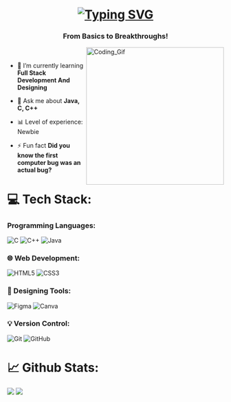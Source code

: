 <h1 align = "center">
   <a href="https://git.io/typing-svg"><img src="https://readme-typing-svg.demolab.com?font=Poppins+semibold&size=30&duration=4500&pause=1500&width=435&lines=Hi+%F0%9F%91%8B%2C+I'm+Prachi+Prabhakar" alt="Typing SVG" /></a>
</h1>
<h3 align="center">From Basics to Breakthroughs!</h3>

<img align ="right" alt="Coding_Gif" style="width: 320px; height: auto;" src="https://mir-s3-cdn-cf.behance.net/project_modules/hd/06f21a161921919.63cd7887d0a70.gif">ㅤ ㅤㅤㅤㅤ

- 🌱 I’m currently learning **Full Stack Development And Designing**

- 💬 Ask me about **Java, C, C++**

- 📊 Level of experience: Newbie

- ⚡ Fun fact **Did you know the first computer bug was an actual bug?**

<h1 style="text-decoration: none;">💻 Tech Stack:</h1>

### Programming Languages:
![C](https://img.shields.io/badge/c-%2300599C.svg?style=flat-square&logo=c&logoColor=white)
![C++](https://img.shields.io/badge/c++-%2300599C.svg?style=flat-square&logo=c%2B%2B&logoColor=white)
![Java](https://img.shields.io/badge/java-%23ED8B00.svg?style=flat-square&logo=openjdk&logoColor=white)

### 🌐 Web Development:
![HTML5](https://img.shields.io/badge/html5-%23E34F26.svg?style=flat-square&logo=html5&logoColor=white)
![CSS3](https://img.shields.io/badge/css3-%231572B6.svg?style=flat-square&logo=css3&logoColor=white)

### 🎨 Designing Tools:
![Figma](https://img.shields.io/badge/figma-%23F24E1E.svg?style=flat-square&logo=figma&logoColor=white)
![Canva](https://img.shields.io/badge/Canva-%2300C4CC.svg?style=flat-square&logo=Canva&logoColor=white)

### 💡 Version Control:
![Git](https://img.shields.io/badge/git-%23F05033.svg?style=flat-square&logo=git&logoColor=white)
![GitHub](https://img.shields.io/badge/github-%23121011.svg?style=flat-square&logo=github&logoColor=white)

<!---# 📈 Github Stats:

<div style="display: flex; justify-content: center; align-items: center; gap: 20px;">
  <img src="https://github-readme-stats.vercel.app/api?username=pr4chi-09&show_icons=true&locale=en" alt="pr4chi-09" style="width: 415px;"/>
  <img src="https://github-readme-streak-stats.herokuapp.com/?user=pr4chi-09&" alt="pr4chi-09" style="width: 440px;"/>
</div>--->

# 📈 Github Stats:
![](https://github-readme-stats.vercel.app/api?username=73LIX&theme=tokyonight&hide_border=false&include_all_commits=false&count_private=false)
![](https://github-readme-streak-stats.herokuapp.com/?user=73LIX&theme=tokyonight&hide_border=false)<br/>

<!---
Pr4chi-09/Pr4chi-09 is a ✨ special ✨ repository because its `README.md` (this file) appears on your GitHub profile.
You can click the Preview link to take a look at your changes.
--->
